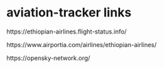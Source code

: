 # aviation-tracker links

<p>https://ethiopian-airlines.flight-status.info/</p>



<p>https://www.airportia.com/airlines/ethiopian-airlines/</p>


<p>https://opensky-network.org/</p>
